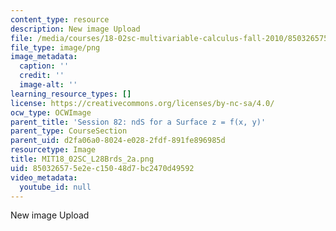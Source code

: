 ```yaml
---
content_type: resource
description: New image Upload
file: /media/courses/18-02sc-multivariable-calculus-fall-2010/850326575e2ec15048d7bc2470d49592_MIT18_02SC_L28Brds_2a.png
file_type: image/png
image_metadata:
  caption: ''
  credit: ''
  image-alt: ''
learning_resource_types: []
license: https://creativecommons.org/licenses/by-nc-sa/4.0/
ocw_type: OCWImage
parent_title: 'Session 82: ndS for a Surface z = f(x, y)'
parent_type: CourseSection
parent_uid: d2fa06a0-8024-e028-2fdf-891fe896985d
resourcetype: Image
title: MIT18_02SC_L28Brds_2a.png
uid: 85032657-5e2e-c150-48d7-bc2470d49592
video_metadata:
  youtube_id: null
---
```

New image Upload